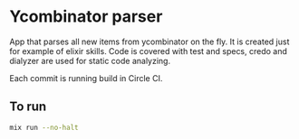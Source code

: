 # Ycombinator parser

App that parses all new items from ycombinator on the fly. It is created just for example of elixir skills. 
Code is covered with test and specs, credo and dialyzer are used for static code analyzing.

Each commit is running build in Circle CI.

## To run

```bash
mix run --no-halt
```
